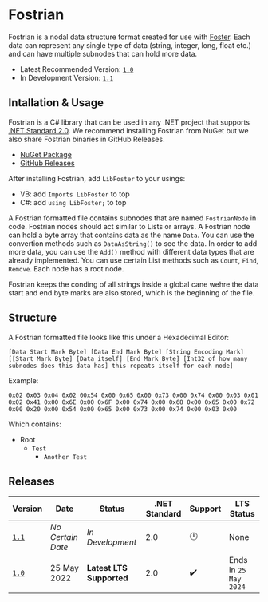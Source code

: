 ﻿# Fostrian

Fostrian is a nodal data structure format created for use with [Foster](https://github.com/haltroy/Foster).
Each data can represent any single type of data (string, integer, long, float etc.) and can have multiple subnodes that can hold more data.

- Latest Recommended Version: [`1.0`](https://github.com/haltroy/Fostrian/tree/1.0)
- In Development Version: [`1.1`](https://github.com/haltroy/Fostrian/tree/1.0)

## Intallation & Usage

Fostrian is a C# library that can be used in any .NET project that supports [.NET Standard 2.0](https://github.com/dotnet/standard/blob/v2.1.0/docs/versions/netstandard2.0.md#platform-support). We recommend installing Fostrian from NuGet but we also share Fostrian binaries in GitHub Releases.

- [NuGet Package](https://nuget.org/packages/Fostrian)
- [GitHub Releases](https://github.com/haltroy/Fostrian/Releases)

After installing Fostrian, add `LibFoster` to your usings:

- VB: add `Imports LibFoster` to top
- C#: add `using LibFoster;` to top

A Fostrian formatted file contains subnodes that are named `FostrianNode` in code. Fostrian nodes should act similar to Lists or arrays. A Fostrian node can hold a byte array that contains data as the name `Data`. You can use the convertion methods such as `DataAsString()` to see the data. In order to add more data, you can use the `Add()` method with different data types that are already implemented. You can use certain List methods such as `Count`, `Find`, `Remove`. Each node has a root node.

Fostrian keeps the conding of all strings inside a global cane wehre the data start and end byte marks are also stored, which is the beginning of the file.

## Structure

A Fostrian formatted file looks like this under a Hexadecimal Editor:

`[Data Start Mark Byte] [Data End Mark Byte] [String Encoding Mark] [[Start Mark Byte] [Data itself] [End Mark Byte] [Int32 of how many subnodes does this data has] this repeats itself for each node]`

Example:

`0x02 0x03 0x04 0x02 00x54 0x00 0x65 0x00 0x73 0x00 0x74 0x00 0x03 0x01 0x02 0x41 0x00 0x6E 0x00 0x6F 0x00 0x74 0x00 0x68 0x00 0x65 0x00 0x72 0x00 0x20 0x00 0x54 0x00 0x65 0x00 0x73 0x00 0x74 0x00 0x03 0x00`

Which contains:

- Root
  - `Test`
    - `Another Test`

## Releases

| Version                                               | Date              | Status                   | .NET Standard | Support            | LTS Status            |
| ----------------------------------------------------- | ----------------- | ------------------------ | ------------- | ------------------ | --------------------- |
| [`1.1`](https://github.com/haltroy/Fostrian/tree/1.1) | _No Certain Date_ | _In Development_         | 2.0           | :clock12:          | None                  |
| [`1.0`](https://github.com/haltroy/Fostrian/tree/1.0) | 25 May 2022       | **Latest LTS Supported** | 2.0           | :heavy_check_mark: | Ends in `25 May 2024` |
